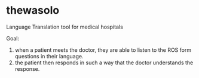 # thewasolo
Language Translation tool for medical hospitals

Goal:
1. when a patient meets the doctor, they are able to listen to the ROS form questions in their language.
2. the patient then responds in such a way that the doctor understands the response. 
